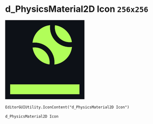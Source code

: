 # d_PhysicsMaterial2D Icon `256x256`
<img src="/img/d_PhysicsMaterial2D%20Icon.png" width=256 height=256>

``` CSharp
EditorGUIUtility.IconContent("d_PhysicsMaterial2D Icon")
```
```
d_PhysicsMaterial2D Icon
```
